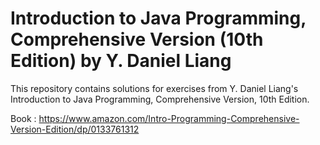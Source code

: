 # Introduction to Java Programming, Comprehensive Version (10th Edition) by Y. Daniel Liang

This repository contains solutions for exercises from Y. Daniel Liang's Introduction to Java Programming, Comprehensive Version, 10th Edition.

Book : https://www.amazon.com/Intro-Programming-Comprehensive-Version-Edition/dp/0133761312
